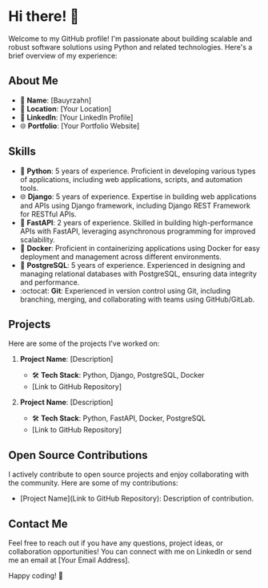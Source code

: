 # Hi there! 👋

Welcome to my GitHub profile! I'm passionate about building scalable and robust software solutions using Python and related technologies. Here's a brief overview of my experience:

## About Me

- 💼 **Name**: [Bauyrzahn]
- 📍 **Location**: [Your Location]
- 🔗 **LinkedIn**: [Your LinkedIn Profile]
- 🌐 **Portfolio**: [Your Portfolio Website]

## Skills

- 🐍 **Python**: 5 years of experience. Proficient in developing various types of applications, including web applications, scripts, and automation tools.
- 🌐 **Django**: 5 years of experience. Expertise in building web applications and APIs using Django framework, including Django REST Framework for RESTful APIs.
- 🚀 **FastAPI**: 2 years of experience. Skilled in building high-performance APIs with FastAPI, leveraging asynchronous programming for improved scalability.
- 🐳 **Docker**: Proficient in containerizing applications using Docker for easy deployment and management across different environments.
- 🐘 **PostgreSQL**: 5 years of experience. Experienced in designing and managing relational databases with PostgreSQL, ensuring data integrity and performance.
- :octocat: **Git**: Experienced in version control using Git, including branching, merging, and collaborating with teams using GitHub/GitLab.

## Projects

Here are some of the projects I've worked on:

1. **Project Name**: [Description]
   - 🛠️ **Tech Stack**: Python, Django, PostgreSQL, Docker
   - [Link to GitHub Repository]

2. **Project Name**: [Description]
   - 🛠️ **Tech Stack**: Python, FastAPI, Docker, PostgreSQL
   - [Link to GitHub Repository]

## Open Source Contributions

I actively contribute to open source projects and enjoy collaborating with the community. Here are some of my contributions:

- [Project Name](Link to GitHub Repository): Description of contribution.

## Contact Me

Feel free to reach out if you have any questions, project ideas, or collaboration opportunities! You can connect with me on LinkedIn or send me an email at [Your Email Address].

Happy coding! 🚀
